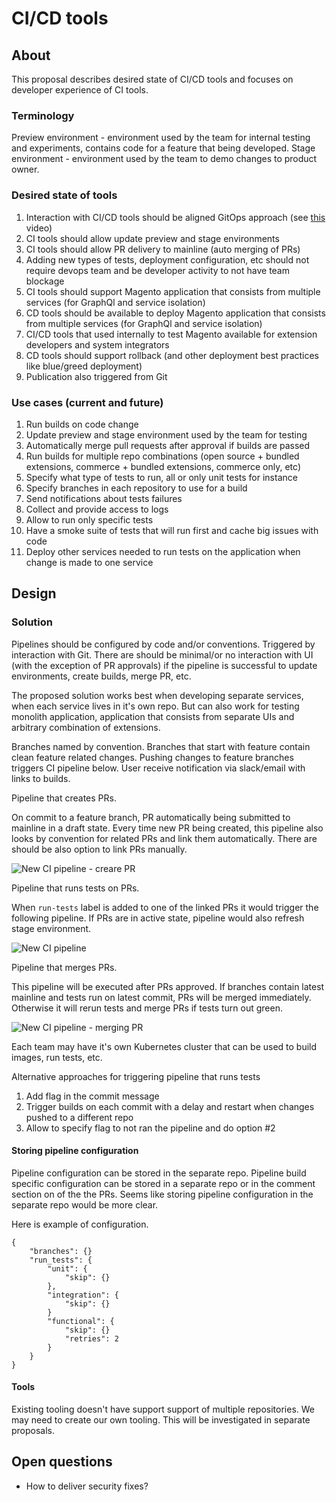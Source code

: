 # CI/CD tools

## About

This proposal describes desired state of CI/CD tools and focuses on developer experience of CI tools.

### Terminology
Preview environment - environment used by the team for internal testing and experiments, contains code for a feature that being developed.
Stage environment - environment used by the team to demo changes to product owner.

### Desired state of tools
1. Interaction with CI/CD tools should be aligned GitOps approach (see [this](https://www.youtube.com/watch?v=BF3MhFjvBTU) video)
1. CI tools should allow update preview and stage environments
1. CI tools should allow PR delivery to mainline (auto merging of PRs)
1. Adding new types of tests, deployment configuration, etc should not require devops team and be developer activity to not have team blockage
1. CI tools should support Magento application that consists from multiple services (for GraphQl and service isolation)
1. CD tools should be available to deploy Magento application that consists from multiple services (for GraphQl and service isolation)
1. CI/CD tools that used internally to test Magento available for extension developers and system integrators
1. CD tools should support rollback (and other deployment best practices like blue/greed deployment)
1. Publication also triggered from Git

### Use cases (current and future)
1. Run builds on code change
1. Update preview and stage environment used by the team for testing
1. Automatically merge pull requests after approval if builds are passed
1. Run builds for multiple repo combinations (open source + bundled extensions, commerce + bundled extensions, commerce only, etc)
1. Specify what type of tests to run, all or only unit tests for instance
1. Specify branches in each repository to use for a build 
1. Send notifications about tests failures
1. Collect and provide access to logs
1. Allow to run only specific tests
1. Have a smoke suite of tests that will run first and cache big issues with code
1. Deploy other services needed to run tests on the application when change is made to one service

## Design

### Solution
Pipelines should be configured by code and/or conventions. Triggered by interaction with Git. There are should be minimal/or no interaction with UI (with the exception of PR approvals) if the pipeline is successful to update environments, create builds, merge PR, etc.

The proposed solution works best when developing separate services, when each service lives in it's own repo. But can also work for testing monolith application, application that consists from separate UIs and arbitrary combination of extensions.

Branches named by convention. Branches that start with feature contain clean feature related changes. Pushing changes to feature branches triggers CI pipeline below. User receive notification via slack/email with links to builds.

Pipeline that creates PRs.

On commit to a feature branch, PR automatically being submitted to mainline in a draft state. Every time new PR being created, this pipeline also looks by convention for related PRs and link them automatically. There are should be also option to link PRs manually.

![New CI pipeline - creare PR](img/new-ci-pipeline-create-pr.png)

Pipeline that runs tests on PRs.

When `run-tests` label is added to one of the linked PRs it would trigger the following pipeline. If PRs are in active state, pipeline would also refresh stage environment.

![New CI pipeline](img/new-ci-pipeline.png)

Pipeline that merges PRs.

This pipeline will be executed after PRs approved. If branches contain latest mainline and tests run on latest commit, PRs will be merged immediately. Otherwise it will rerun tests and merge PRs if tests turn out green.

![New CI pipeline - merging PR](img/new-ci-pipeline-merge-pr.png)

Each team may have it's own Kubernetes cluster that can be used to build images, run tests, etc.

Alternative approaches for triggering pipeline that runs tests
1. Add flag in the commit message
2. Trigger builds on each commit with a delay and restart when changes pushed to a different repo
3. Allow to specify flag to not ran the pipeline and do option #2

#### Storing pipeline configuration
Pipeline configuration can be stored in the separate repo. Pipeline build specific configuration can be stored in a separate repo or in the comment section on of the the PRs. Seems like storing pipeline configuration in the separate repo would be more clear.

Here is example of configuration.

```
{
    "branches": {}
    "run_tests": {
        "unit": {
            "skip": {}
        },
        "integration": {
            "skip": {}
        }
        "functional": {
            "skip": {}
            "retries": 2
        }
    }
}
```

#### Tools
Existing tooling doesn't have support support of multiple repositories. We may need to create our own tooling. This will be investigated in separate proposals.

## Open questions
* How to deliver security fixes?
